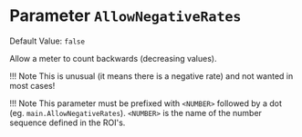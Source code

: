 # Parameter `AllowNegativeRates`
Default Value: `false`

Allow a meter to count backwards (decreasing values).

!!! Note
    This is unusual (it means there is a negative rate) and not wanted in most cases!

!!! Note
    This parameter must be prefixed with `<NUMBER>` followed by a dot (eg. `main.AllowNegativeRates`). `<NUMBER>` is the name of the number sequence  defined in the ROI's.
